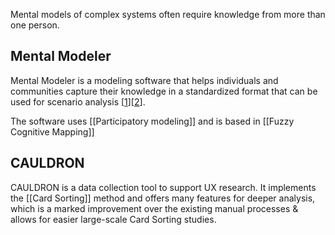 Mental models of complex systems often require knowledge from more than one person.

## Mental Modeler

Mental Modeler is a modeling software that helps individuals and communities capture their knowledge in a standardized format that can be used for scenario analysis \[[1](https://www.mentalmodeler.com/)\]\[[2](https://ieeexplore.ieee.org/document/6479949)\]. 

The software uses [[Participatory modeling]] and is based in [[Fuzzy Cognitive Mapping]]

## CAULDRON

CAULDRON is a data collection tool to support UX research. It implements the [[Card Sorting]] method and offers many features for deeper analysis, which is a marked improvement over the existing manual processes & allows for easier large-scale Card Sorting studies. 